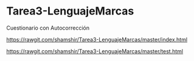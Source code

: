 # Tarea3-LenguajeMarcas
Cuestionario con Autocorrección

https://rawgit.com/shamshir/Tarea3-LenguajeMarcas/master/index.html

https://rawgit.com/shamshir/Tarea3-LenguajeMarcas/master/test.html
